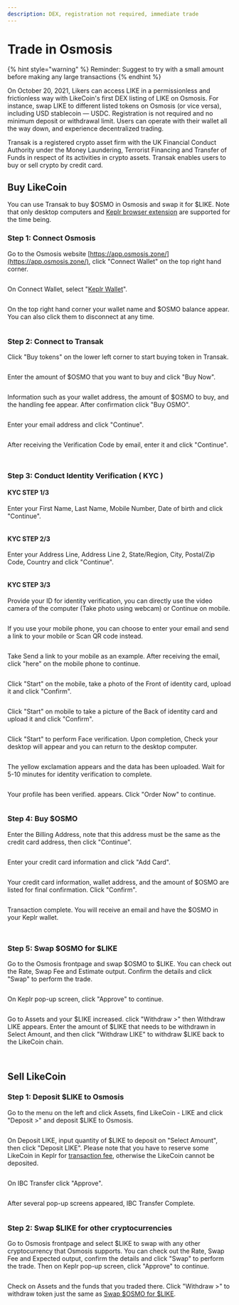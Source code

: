 ```yaml
---
description: DEX, registration not required, immediate trade
---
```


# Trade in Osmosis

{% hint style="warning" %}
Reminder: Suggest to try with a small amount before making any large transactions
{% endhint %}

On October 20, 2021, Likers can access LIKE in a permissionless and frictionless way with LikeCoin's first DEX listing of LIKE on Osmosis. For instance, swap LIKE to different listed tokens on Osmosis (or vice versa), including USD stablecoin — USDC. Registration is not required and no minimum deposit or withdrawal limit. Users can operate with their wallet all the way down, and experience decentralized trading.

Transak is a registered crypto asset firm with the UK Financial Conduct Authority under the Money Laundering, Terrorist Financing and Transfer of Funds in respect of its activities in crypto assets. Transak enables users to buy or sell crypto by credit card.

## Buy LikeCoin

You can use Transak to buy $OSMO in Osmosis and swap it for $LIKE. Note that only desktop computers and [Keplr browser extension](../wallet/keplr/) are supported for the time being.

### Step 1: Connect Osmosis

Go to the Osmosis website [https://app.osmosis.zone/](https://app.osmosis.zone/), click "Connect Wallet" on the top right hand corner.

<figure><img src="../../.gitbook/assets/Osmosis 1.png" alt=""><figcaption></figcaption></figure>

On Connect Wallet, select "[Keplr Wallet](../wallet/keplr/)".

<figure><img src="../../.gitbook/assets/Osmosis 2.png" alt=""><figcaption></figcaption></figure>

On the top right hand corner your wallet name and $OSMO balance appear. You can also click them to disconnect at any time.

<figure><img src="../../.gitbook/assets/Osmosis 3.png" alt=""><figcaption></figcaption></figure>

### Step 2: Connect to Transak

Click "Buy tokens" on the lower left corner to start buying token in Transak.

<figure><img src="../../.gitbook/assets/Osmosis 4.png" alt=""><figcaption></figcaption></figure>

Enter the amount of $OSMO that you want to buy and click "Buy Now".

<figure><img src="../../.gitbook/assets/Osmosis 5.png" alt=""><figcaption></figcaption></figure>

Information such as your wallet address, the amount of $OSMO to buy, and the handling fee appear. After confirmation click "Buy OSMO".

<figure><img src="../../.gitbook/assets/Osmosis 6.png" alt=""><figcaption></figcaption></figure>

Enter your email address and click "Continue".

<figure><img src="../../.gitbook/assets/Osmosis 7.png" alt=""><figcaption></figcaption></figure>

After receiving the Verification Code by email, enter it and click "Continue".

<figure><img src="../../.gitbook/assets/Osmosis 8.png" alt=""><figcaption></figcaption></figure>

<figure><img src="../../.gitbook/assets/Osmosis 9.png" alt=""><figcaption></figcaption></figure>

### Step 3: Conduct Identity Verification ( KYC )

#### KYC STEP 1/3

Enter your First Name, Last Name, Mobile Number, Date of birth and click "Continue".

<figure><img src="../../.gitbook/assets/Osmosis 10.png" alt=""><figcaption></figcaption></figure>

#### KYC STEP 2/3

Enter your Address Line, Address Line 2, State/Region, City, Postal/Zip Code, Country and click "Continue".

<figure><img src="../../.gitbook/assets/Osmosis 11.png" alt=""><figcaption></figcaption></figure>

#### KYC STEP 3/3

Provide your ID for identity verification, you can directly use the video camera of the computer (Take photo using webcam) or Continue on mobile.

<figure><img src="../../.gitbook/assets/Osmosis 12.png" alt=""><figcaption></figcaption></figure>

If you use your mobile phone, you can choose to enter your email and send a link to your mobile or Scan QR code instead.

<figure><img src="../../.gitbook/assets/Osmosis 13.png" alt=""><figcaption></figcaption></figure>

Take Send a link to your mobile as an example. After receiving the email, click "here" on the mobile phone to continue.

<figure><img src="../../.gitbook/assets/Osmosis 14.png" alt=""><figcaption></figcaption></figure>

Click "Start" on the mobile, take a photo of the Front of identity card, upload it and click "Confirm".

<figure><img src="../../.gitbook/assets/Osmosis 15.png" alt=""><figcaption></figcaption></figure>

Click "Start" on mobile to take a picture of the Back of identity card and upload it and click "Confirm".

<figure><img src="../../.gitbook/assets/Osmosis 16.png" alt=""><figcaption></figcaption></figure>

Click "Start" to perform Face verification. Upon completion, Check your desktop will appear and you can return to the desktop computer.

<figure><img src="../../.gitbook/assets/Osmosis 17.png" alt=""><figcaption></figcaption></figure>

The yellow exclamation appears and the data has been uploaded. Wait for 5-10 minutes for identity verification to complete.

<figure><img src="../../.gitbook/assets/Osmosis 18.png" alt=""><figcaption></figcaption></figure>

Your profile has been verified. appears. Click "Order Now" to continue.

<figure><img src="../../.gitbook/assets/Osmosis 19.png" alt=""><figcaption></figcaption></figure>

### Step 4: Buy $OSMO

Enter the Billing Address, note that this address must be the same as the credit card address, then click "Continue".

<figure><img src="../../.gitbook/assets/Osmosis 20.png" alt=""><figcaption></figcaption></figure>

Enter your credit card information and click "Add Card".

<figure><img src="../../.gitbook/assets/Osmosis 21.png" alt=""><figcaption></figcaption></figure>

Your credit card information, wallet address, and the amount of $OSMO are listed for final confirmation. Click "Confirm".

<figure><img src="../../.gitbook/assets/Osmosis 22.png" alt=""><figcaption></figcaption></figure>

Transaction complete. You will receive an email and have the $OSMO in your Keplr wallet.

<figure><img src="../../.gitbook/assets/Osmosis 23.png" alt=""><figcaption></figcaption></figure>

<figure><img src="../../.gitbook/assets/Osmosis 24.png" alt=""><figcaption></figcaption></figure>

### Step 5: Swap $OSMO for $LIKE

Go to the Osmosis frontpage and swap $OSMO to $LIKE. You can check out the Rate, Swap Fee and Estimate output. Confirm the details and click "Swap" to perform the trade.

<figure><img src="../../.gitbook/assets/Osmosis 25.png" alt=""><figcaption></figcaption></figure>

On Keplr pop-up screen, click "Approve" to continue.

<figure><img src="../../.gitbook/assets/Osmosis 26.png" alt=""><figcaption></figcaption></figure>

Go to Assets and your $LIKE increased. click "Withdraw >" then Withdraw LIKE appears. Enter the amount of $LIKE that needs to be withdrawn in Select Amount, and then click "Withdraw LIKE" to withdraw $LIKE back to the LikeCoin chain.

<figure><img src="../../.gitbook/assets/Osmosis 27.png" alt=""><figcaption></figcaption></figure>

<figure><img src="../../.gitbook/assets/Osmosis 28.png" alt=""><figcaption></figcaption></figure>

## Sell LikeCoin

### Step 1: Deposit $LIKE to Osmosis

Go to the menu on the left and click Assets, find LikeCoin - LIKE and click "Deposit >" and deposit $LIKE to Osmosis.

<figure><img src="../../.gitbook/assets/Osmosis 29.png" alt=""><figcaption></figcaption></figure>

On Deposit LIKE, input quantity of $LIKE to deposit on "Select Amount", then click "Deposit LIKE". Please note that you have to reserve some LikeCoin in Keplr for [transaction fee](../wallet/transaction-fee.md), otherwise the LikeCoin cannot be deposited.

<figure><img src="../../.gitbook/assets/Osmosis 30.png" alt=""><figcaption></figcaption></figure>

On IBC Transfer click "Approve".

<figure><img src="../../.gitbook/assets/Osmosis 31.png" alt=""><figcaption></figcaption></figure>

After several pop-up screens appeared, IBC Transfer Complete.

<figure><img src="../../.gitbook/assets/Osmosis 32.png" alt=""><figcaption></figcaption></figure>

### Step 2: Swap $LIKE for other cryptocurrencies

Go to Osmosis frontpage and select $LIKE to swap with any other cryptocurrency that Osmosis supports. You can check out the Rate, Swap Fee and Expected output, confirm the details and click "Swap" to perform the trade. Then on Keplr pop-up screen, click "Approve" to continue.

<figure><img src="../../.gitbook/assets/Osmosis 33.png" alt=""><figcaption></figcaption></figure>

Check on Assets and the funds that you traded there. Click "Withdraw >" to withdraw token just the same as [Swap $OSMO for $LIKE](trade-in-osmosis.md#step-5-swap-usdosmo-for-usdlike).

